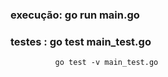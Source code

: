 ### execução: go run main.go
### testes  : go test main_test.go
              go test -v main_test.go